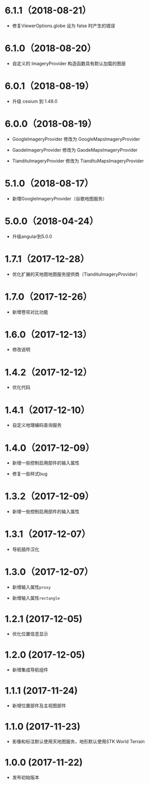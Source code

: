 # 6.1.1（2018-08-21）

- 修复ViewerOptions.globe 设为 false 时产生的错误

# 6.1.0（2018-08-20）

- 自定义的 ImageryProvider 构造函数具有默认加载的图层

# 6.0.1（2018-08-19）

- 升级 cesium 到 1.48.0

# 6.0.0（2018-08-19）

- GoogleImageryProvider 修改为 GoogleMapsImageryProvider

- GaodeImageryProvider 修改为 GaodeMapsImageryProvider

- TiandituImageryProvider 修改为 TiandituMapsImageryProvider

# 5.1.0（2018-08-17）

- 新增GoogleImageryProvider（谷歌地图服务）

# 5.0.0（2018-04-24）

- 升级angular到5.0.0

# 1.7.1（2017-12-28）

- 优化扩展的天地图地图服务提供商（TiandituImageryProvider）

# 1.7.0（2017-12-26）

- 新增卷帘对比功能

# 1.6.0（2017-12-13）

- 修改说明

# 1.4.2（2017-12-12）

- 优化代码

# 1.4.1（2017-12-10）

- 自定义地理编码查询服务

# 1.4.0（2017-12-09）

- 新增一些控制启用部件的输入属性

- 修复一些样式bug

# 1.3.2（2017-12-09）

- 新增一些控制启用部件的输入属性

# 1.3.1（2017-12-07）

- 导航插件汉化

# 1.3.0（2017-12-07）

- 新增输入属性`proxy`

- 新增输入属性`rectangle`

# 1.2.1 (2017-12-05)

- 优化位置信息显示

# 1.2.0 (2017-12-05)

- 新增集成导航组件

# 1.1.1 (2017-11-24)

- 新增位置部件及主视图部件

# 1.1.0 (2017-11-23)

- 影像和标注默认使用天地图服务，地形默认使用STK World Terrain

# 1.0.0 (2017-11-22)

- 发布初始版本

